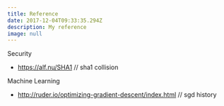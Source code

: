 ```yaml
---
title: Reference
date: 2017-12-04T09:33:35.294Z
description: My reference
image: null
---
```

Security

* https://alf.nu/SHA1 // sha1 collision

Machine Learning

* http://ruder.io/optimizing-gradient-descent/index.html // sgd history
